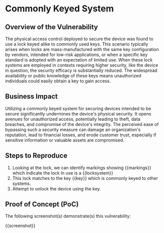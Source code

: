 # Commonly Keyed System

## Overview of the Vulnerability

The physical access control deployed to secure the device was found to use a lock keyed alike to commonly used keys. This scenario typically arises when locks are mass-manufactured with the same key configuration by vendors, intended for low-risk applications, or when a specific key standard is adopted with an expectation of limited use. When these lock systems are employed in contexts requiring higher security, like the device in question, the security efficacy is substantially reduced. The widespread availability or public knowledge of these keys means unauthorized individuals could easily obtain a key to gain access.

## Business Impact

Utilizing a commonly keyed system for securing devices intended to be secure significantly undermines the device's physical security. It opens avenues for unauthorized access, potentially leading to theft, data breaches, and compromise of the device's integrity. The perceived ease of bypassing such a security measure can damage an organization's reputation, lead to financial losses, and erode customer trust, especially if sensitive information or valuable assets are compromised.

## Steps to Reproduce

1. Looking at the lock, we can identify markings showing {{markings}} which indicate the lock in use is a {{locksystem}}
2. This lock matches to the key {{key}} which is commonly keyed to other systems.
3. Attempt to unlock the device using the key.

## Proof of Concept (PoC)

The following screenshot(s) demonstrate(s) this vulnerability:

{{screenshot}}
